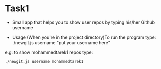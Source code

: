 Task1
=====

* Small app that helps you to show user repos by typing his/her Github username

* Usage
(When you're in the project directory)To run the program type:
./newgit.js username "put your username here"

e.g: to show mohammedtarek1 repos type:

`./newgit.js username mohammedtarek1`

